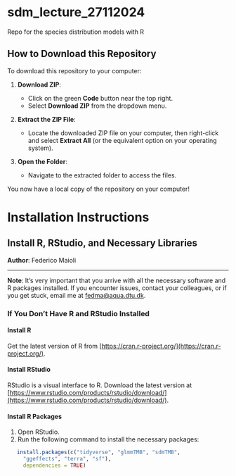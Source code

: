 # sdm_lecture_27112024
Repo for the species distribution models with R

## How to Download this Repository

To download this repository to your computer:

1. **Download ZIP**:
   - Click on the green **Code** button near the top right.
   - Select **Download ZIP** from the dropdown menu.

2. **Extract the ZIP File**:
   - Locate the downloaded ZIP file on your computer, then right-click and select **Extract All** (or the equivalent option on your operating system).

3. **Open the Folder**:
   - Navigate to the extracted folder to access the files.

You now have a local copy of the repository on your computer!

# Installation Instructions

## Install R, RStudio, and Necessary Libraries

**Author**: Federico Maioli

---

**Note**: It’s very important that you arrive with all the necessary software and R packages installed. If you encounter issues, contact your colleagues, or if you get stuck, email me at [fedma@aqua.dtu.dk](mailto:fedma@aqua.dtu.dk).

### If You Don’t Have R and RStudio Installed

#### Install R
Get the latest version of R from [https://cran.r-project.org/](https://cran.r-project.org/).

#### Install RStudio
RStudio is a visual interface to R. Download the latest version at [https://www.rstudio.com/products/rstudio/download/](https://www.rstudio.com/products/rstudio/download/).

#### Install R Packages
1. Open RStudio.
2. Run the following command to install the necessary packages:

```r
   install.packages(c("tidyverse", "glmmTMB", "sdmTMB",
     "ggeffects", "terra", "sf"),
     dependencies = TRUE)
```
